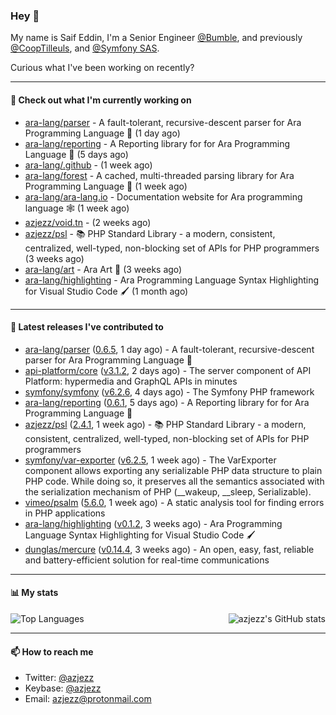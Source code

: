 ### Hey 👋

My name is Saif Eddin, I'm a Senior Engineer [@Bumble](https://bumble.com/), and previously [@CoopTilleuls](https://les-tilleuls.coop/en), and [@Symfony SAS](https://symfony.com). 

Curious what I've been working on recently?

---

#### 👷 Check out what I'm currently working on

- [ara-lang/parser](https://github.com/ara-lang/parser) - A fault-tolerant, recursive-descent parser for Ara Programming Language 🌲 (1 day ago)
- [ara-lang/reporting](https://github.com/ara-lang/reporting) - A Reporting library for for Ara Programming Language 📃 (5 days ago)
- [ara-lang/.github](https://github.com/ara-lang/.github) -  (1 week ago)
- [ara-lang/forest](https://github.com/ara-lang/forest) - A cached, multi-threaded parsing library for Ara Programming Language 🍃 (1 week ago)
- [ara-lang/ara-lang.io](https://github.com/ara-lang/ara-lang.io) - Documentation website for Ara programming language 🕸 (1 week ago)
- [azjezz/void.tn](https://github.com/azjezz/void.tn) -  (2 weeks ago)
- [azjezz/psl](https://github.com/azjezz/psl) - 📚 PHP Standard Library - a modern, consistent, centralized, well-typed, non-blocking set of APIs for PHP programmers (3 weeks ago)
- [ara-lang/art](https://github.com/ara-lang/art) - Ara Art 🎨 (3 weeks ago)
- [ara-lang/highlighting](https://github.com/ara-lang/highlighting) - Ara Programming Language Syntax Highlighting for Visual Studio Code 🖌 (1 month ago)

---

#### 🔭 Latest releases I've contributed to

- [ara-lang/parser](https://github.com/ara-lang/parser) ([0.6.5](https://github.com/ara-lang/parser/releases/tag/0.6.5), 1 day ago) - A fault-tolerant, recursive-descent parser for Ara Programming Language 🌲
- [api-platform/core](https://github.com/api-platform/core) ([v3.1.2](https://github.com/api-platform/core/releases/tag/v3.1.2), 2 days ago) - The server component of API Platform: hypermedia and GraphQL APIs in minutes
- [symfony/symfony](https://github.com/symfony/symfony) ([v6.2.6](https://github.com/symfony/symfony/releases/tag/v6.2.6), 4 days ago) - The Symfony PHP framework
- [ara-lang/reporting](https://github.com/ara-lang/reporting) ([0.6.1](https://github.com/ara-lang/reporting/releases/tag/0.6.1), 5 days ago) - A Reporting library for for Ara Programming Language 📃
- [azjezz/psl](https://github.com/azjezz/psl) ([2.4.1](https://github.com/azjezz/psl/releases/tag/2.4.1), 1 week ago) - 📚 PHP Standard Library - a modern, consistent, centralized, well-typed, non-blocking set of APIs for PHP programmers
- [symfony/var-exporter](https://github.com/symfony/var-exporter) ([v6.2.5](https://github.com/symfony/var-exporter/releases/tag/v6.2.5), 1 week ago) - The VarExporter component allows exporting any serializable PHP data structure to plain PHP code. While doing so, it preserves all the semantics associated with the serialization mechanism of PHP (__wakeup, __sleep, Serializable).
- [vimeo/psalm](https://github.com/vimeo/psalm) ([5.6.0](https://github.com/vimeo/psalm/releases/tag/5.6.0), 1 week ago) - A static analysis tool for finding errors in PHP applications
- [ara-lang/highlighting](https://github.com/ara-lang/highlighting) ([v0.1.2](https://github.com/ara-lang/highlighting/releases/tag/v0.1.2), 3 weeks ago) - Ara Programming Language Syntax Highlighting for Visual Studio Code 🖌
- [dunglas/mercure](https://github.com/dunglas/mercure) ([v0.14.4](https://github.com/dunglas/mercure/releases/tag/v0.14.4), 3 weeks ago) - An open, easy, fast, reliable and battery-efficient solution for real-time communications

---

#### 📊 My stats

<img align="right" alt="azjezz's GitHub stats" src="https://github-readme-stats.vercel.app/api?username=azjezz&count_private=1&show_icons=true&" />

![Top Languages](https://github-readme-stats.vercel.app/api/top-langs/?username=azjezz)

---

#### 📫 How to reach me

- Twitter: [@azjezz](https://twitter.com/azjezz)
- Keybase: [@azjezz](https://keybase.io/azjezz)
- Email: [azjezz@protonmail.com](mailto://azjezz@protonmail.com)
